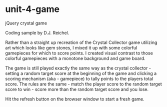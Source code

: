 # unit-4-game
jQuery crystal game

Coding sample by D.J. Reichel.

Rather than a straight up recreation of the Crystal Collector game utilizing art which looks like gem stones, I mixed it up with some colorful gamepieces for which to score points. I created visual contrast to those colorful gamepieces with a monotone background and game board. 

The game is still played exactly the same way as the crystal collector - setting a random target score at the beginning of the game and clicking a scoring mechanism (aka - gamepiece) to tally points to the players total score. The rules are the same - match the player score to the random target score to win - score more than the random target score and you lose. 

Hit the refresh button on the browser window to start a fresh game.
